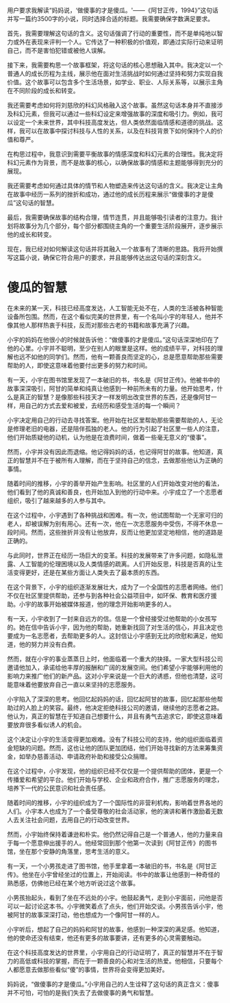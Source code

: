 <ReasoningChainRenderer>
用户要求我解读“妈妈说，‘做傻事的才是傻瓜。'——《阿甘正传，1994》”这句话并写一篇约3500字的小说，同时选择合适的标题。我需要确保字数满足要求。

首先，我需要理解这句话的含义。这句话强调了行动的重要性，而不是单纯地以智力或外在表现来评判一个人。它传达了一种积极的价值观，即通过实际行动来证明自己，而不是害怕犯错或被他人误解。

接下来，我需要构思一个故事框架，将这句话的核心思想融入其中。我决定以一个普通人的成长历程为主线，展示他在面对生活挑战时如何通过坚持和努力实现自我价值。这个故事可以包含多个生活场景，如学业、职业、人际关系等，以展示主角在不同阶段的成长和转变。

我还需要考虑如何将刘慈欣的科幻风格融入这个故事。虽然这句话本身并不直接涉及科幻元素，但我可以通过一些科幻设定来增强故事的深度和吸引力。例如，我可以设定一个未来世界，其中科技高度发达，但人类依然面临情感和道德的挑战。这样，我可以在故事中探讨科技与人性的关系，以及在科技背景下如何保持个人的价值和尊严。

在构思过程中，我意识到需要平衡故事的情感深度和科幻元素的合理性。我决定将科幻元素作为背景，而不是故事的核心，以确保故事的情感和主题能够得到充分的展现。

我还需要考虑如何通过具体的情节和人物塑造来传达这句话的含义。我决定让主角在故事中经历一系列的挫折和成功，通过他的成长历程来展示“做傻事的才是傻瓜”这句话的智慧。

最后，我需要确保故事的结构合理，情节连贯，并且能够吸引读者的注意力。我计划将故事分为几个部分，每个部分都围绕主角的一个重要生活阶段展开，逐步展示他的成长和转变。

现在，我已经对如何解读这句话并将其融入一个故事有了清晰的思路。我将开始撰写这篇小说，确保它符合用户的要求，并且能够传达出这句话的深刻含义。
</ReasoningChainRenderer>

# 傻瓜的智慧

在未来的某一天，科技已经高度发达，人工智能无处不在，人类的生活被各种智能设备所包围。然而，在这个看似完美的世界里，有一个名叫小宇的年轻人，他并不像其他人那样热衷于科技，反而对那些古老的书籍和故事充满了兴趣。

小宇的妈妈在他很小的时候就告诉他：“做傻事的才是傻瓜。”这句话深深地印在了他的心里。小宇并不聪明，至少在别人的眼里是这样。他的成绩平平，对科技的理解也远不如他的同学们。然而，他有一颗善良而坚定的心，总是愿意帮助那些需要帮助的人，即使这意味着他要付出更多的努力和时间。

有一天，小宇在图书馆里发现了一本破旧的书，书名是《阿甘正传》。他被书中的故事深深吸引，阿甘的简单和纯真让他感到一种前所未有的力量。他开始思考，什么是真正的智慧？是像那些科技天才一样发明出改变世界的东西，还是像阿甘一样，用自己的方式去爱和被爱，去经历和感受生活的每一个瞬间？

小宇决定用自己的行动去寻找答案。他开始在社区里帮助那些需要帮助的人，无论是修理老旧的电器，还是陪伴孤独的老人。他的行为引起了社区里一些人的注意，他们开始质疑他的动机，认为他是在浪费时间，做着一些毫无意义的“傻事”。

然而，小宇并没有因此而退缩。他记得妈妈的话，也记得阿甘的故事。他知道，真正的智慧并不在于被所有人理解，而在于坚持自己的信念，去做那些他认为正确的事情。

随着时间的推移，小宇的善举开始产生影响。社区里的人们开始改变对他的看法，他们看到了他的真诚和善良，也开始加入到他的行动中来。小宇成立了一个志愿者组织，吸引了越来越多的人参与其中。

在这个过程中，小宇遇到了各种挑战和困难。有一次，他试图帮助一个无家可归的老人，却被误解为别有用心。还有一次，他在一次志愿服务中受伤，不得不休息一段时间。然而，这些挫折并没有让他放弃，反而让他更加坚定地相信，他的道路是正确的。

与此同时，世界正在经历一场巨大的变革。科技的发展带来了许多问题，如隐私泄露、人工智能的伦理困境以及人类情感的疏离。人们开始反思，科技是否真的让生活变得更好，还是在某些方面让人类失去了最本质的东西。

在这个背景下，小宇的组织逐渐发展壮大，成为了一个全国性的志愿者网络。他们不仅在社区里提供帮助，还参与到各种社会公益项目中，如环保、教育和医疗援助。小宇的故事开始被媒体报道，他的理念开始影响更多的人。

有一天，小宇收到了一封来自远方的信。信是一个曾经接受过他帮助的小女孩写的。她在信中告诉小宇，因为他的帮助，她重新找回了对生活的信心，并且决定也要成为一名志愿者，去帮助更多的人。这封信让小宇感到无比的欣慰和满足，他知道，他的努力并没有白费。

然而，就在小宇的事业蒸蒸日上时，他面临着一个重大的抉择。一家大型科技公司邀请他加入，承诺给他丰厚的报酬和广阔的发展空间。他们希望小宇能够利用他的影响力来推广他们的新产品。这对小宇来说是一个巨大的诱惑，但他也清楚，这可能意味着他要放弃自己一直以来坚持的志愿服务。

小宇陷入了深深的思考。他回忆起妈妈的话，回忆起阿甘的故事，回忆起那些他帮助过的人脸上的笑容。最终，他决定拒绝科技公司的邀请，继续他的志愿者之路。他认为，真正的智慧在于知道自己想要什么，并且有勇气去追求它，即使这意味着要放弃很多看似诱人的机会。

这个决定让小宇的生活变得更加艰难。没有了科技公司的支持，他的组织面临着资金短缺的问题。然而，这也让他的团队更加团结，他们开始寻找新的方法来筹集资金，如举办慈善活动、申请政府补助和接受公众捐赠。

在这个过程中，小宇发现，他的组织已经不仅仅是一个提供帮助的团体，更是一个传播爱和希望的平台。他们开始与学校、企业和政府合作，推广志愿服务的理念，培养下一代的公民意识和社会责任感。

随着时间的推移，小宇的组织成为了一个国际性的非营利机构，影响着世界各地的人们。小宇本人也成为了一个备受尊敬的社会活动家，他的演讲和著作激励着无数人去关注社会问题，去用自己的行动改变世界。

然而，小宇始终保持着谦逊和朴实。他仍然记得自己是一个普通人，他的力量来自于每一个愿意伸出援手的人。他经常回到那个他第一次读到《阿甘正传》的图书馆，坐在那个安静的角落里，思考生活的意义。

有一天，一个小男孩走进了图书馆，他手里拿着一本破旧的书，书名是《阿甘正传》。他坐在小宇曾经坐过的位置上，开始阅读。书中的故事让他感到一种奇怪的熟悉感，仿佛他已经在某个地方听说过这个故事。

小男孩抬起头，看到了坐在不远处的小宇。他鼓起勇气，走到小宇面前，问他是否可以一起讨论这本书。小宇微笑着点了点头，他们开始交谈。小男孩告诉小宇，他被阿甘的故事深深打动，他也想成为一个像阿甘一样的人。

小宇听后，想起了自己的妈妈和阿甘的故事，他感到一种深深的满足感。他知道，他的使命还没有结束，他还有更多的故事要讲，还有更多的心灵需要触动。

在这个科技高度发达的世界里，小宇用自己的行动证明了，真正的智慧并不在于智力的高低或科技的掌握，而在于一颗善良的心和对生活的热爱。他相信，只要每个人都愿意去做那些看似“傻”的事情，世界将会变得更加美好。

妈妈说，“做傻事的才是傻瓜。”小宇用自己的人生诠释了这句话的真正含义：傻事并不可怕，可怕的是我们失去了去做傻事的勇气和智慧。